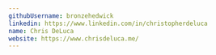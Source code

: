 ```yaml
---
githubUsername: bronzehedwick
linkedin: https://www.linkedin.com/in/christopherdeluca
name: Chris DeLuca
website: https://www.chrisdeluca.me/
---
```

